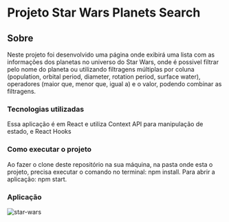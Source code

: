 <h1>Projeto Star Wars Planets Search</h1>

<h2>Sobre</h2>

<p>Neste projeto foi desenvolvido uma página onde exibirá uma lista com as informações dos planetas no universo do Star Wars, onde é possivel filtrar pelo nome do planeta ou utilizando filtragens múltiplas por coluna (population, orbital period, diameter, rotation period, surface water), operadores (maior que, menor que, igual a) e o valor, podendo combinar as filtragens.</p>

<h3>Tecnologias utilizadas</h3>

<p>Essa aplicação é em React e utiliza Context API para manipulação de estado, e React Hooks</p>

<h3>Como executar o projeto</h3>

<p>Ao fazer o clone deste repositório na sua máquina, na pasta onde esta o projeto, precisa executar o comando no terminal: npm install. Para abrir a aplicação: npm start.</p>

<h3>Aplicação</h3>

![star-wars](https://user-images.githubusercontent.com/91297277/181370642-9c11afce-085c-4d1d-8c6d-aed0d7f6bdf9.gif)

